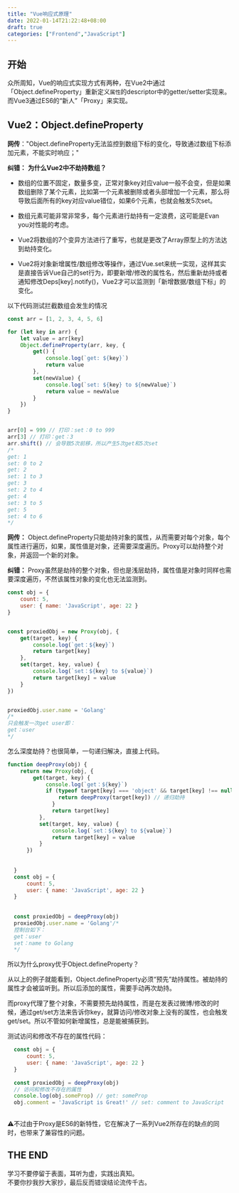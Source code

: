 ```yaml
---
title: "Vue响应式原理"
date: 2022-01-14T21:22:48+08:00
draft: true
categories: ["Frontend","JavaScript"]
---
```


## 开始

众所周知，Vue的响应式实现方式有两种，在Vue2中通过「Object.defineProperty」重新定义`属性`的descriptor中的getter/setter实现来。而Vue3通过ES6的“新人”「Proxy」来实现。

## Vue2：Object.defineProperty

**网传**："Object.defineProperty无法监控到数组下标的变化，导致通过数组下标添加元素，不能实时响应；"

**纠错：**
**为什么Vue2中不劫持数组？**

- 数组的位置不固定，数量多变，正常对象key对应value一般不会变，但是如果数组删除了某个元素，比如第一个元素被删除或者头部增加一个元素，那么将导致后面所有的key对应value错位，如果6个元素，也就会触发5次set。

- 数组元素可能非常非常多，每个元素进行劫持有一定浪费，这可能是Evan you对性能的考虑。

- Vue2将数组的7个变异方法进行了重写，也就是更改了Array原型上的方法达到劫持变化。

- Vue2将对象新增属性/数组修改等操作，通过Vue.set来统一实现，这样其实是直接告诉Vue自己的set行为，即要新增/修改的属性名，然后重新劫持或者通知修改Deps[key].notify()，Vue2才可以监测到「新增数据/数组下标」的变化。


以下代码测试拦截数组会发生的情况
```javascript
const arr = [1, 2, 3, 4, 5, 6]

for (let key in arr) {
    let value = arr[key]
    Object.defineProperty(arr, key, {
        get() {
            console.log(`get: ${key}`)
            return value
        },
        set(newValue) {
            console.log(`set: ${key} to ${newValue}`)
            return value = newValue
        }
    })
}


arr[0] = 999 // 打印：set：0 to 999
arr[3] // 打印：get：3
arr.shift() // 会导致5次前移，所以产生5次get和5次set
/*
get: 1
set: 0 to 2
get: 2
set: 1 to 3
get: 3
set: 2 to 4
get: 4
set: 3 to 5
get: 5
set: 4 to 6
*/
```
**网传：** Object.defineProperty只能劫持对象的属性，从而需要对每个对象，每个属性进行遍历，如果，属性值是对象，还需要深度遍历。Proxy可以劫持整个对象，并返回一个新的对象。

**纠错：** Proxy虽然是劫持的整个对象，但也是浅层劫持，属性值是对象时同样也需要深度遍历，不然该属性对象的变化也无法监测到。

```js
const obj = {
    count: 5,
    user: { name: 'JavaScript', age: 22 }
}


const proxiedObj = new Proxy(obj, {
    get(target, key) {
        console.log(`get：${key}`)
        return target[key]
    },
    set(target, key, value) {
        console.log(`set：${key} to ${value}`)
        return target[key] = value
    }
})


proxiedObj.user.name = 'Golang'
/*
只会触发一次get user即：
get：user
*/
```

怎么深度劫持？也很简单，一句递归解决，直接上代码。
```js
function deepProxy(obj) {
    return new Proxy(obj, {
        get(target, key) {
            console.log(`get：${key}`)
            if (typeof target[key] === 'object' && target[key] !== null) {
                return deepProxy(target[key]) // 递归劫持
              }
              return target[key]
          },
          set(target, key, value) {
              console.log(`set：${key} to ${value}`)
              return target[key] = value
          }
      })
  
  
  }
  const obj = {
      count: 5,
      user: { name: 'JavaScript', age: 22 }
  }
  
  
  const proxiedObj = deepProxy(obj)
  proxiedObj.user.name = 'Golang'/*
  控制台如下：
  get：user
  set：name to Golang
  */
```

所以为什么proxy优于Object.defineProperty？

从以上的例子就能看到，Object.defineProperty必须“预先”劫持属性。被劫持的属性才会被监听到。所以后添加的属性，需要手动再次劫持。

而proxy代理了整个对象，不需要预先劫持属性，而是在发表过微博/修改的时候，通过get/set方法来告诉你key，就算访问/修改对象上没有的属性，也会触发get/set。所以不管如何新增属性，总是能被捕获到。

测试访问和修改不存在的属性代码：
```js
  const obj = {
      count: 5,
      user: { name: 'JavaScript', age: 22 }
  }
    
  const proxiedObj = deepProxy(obj)
  // 访问和修改不存在的属性
  console.log(obj.someProp) // get: someProp
  obj.comment = 'JavaScript is Great!' // set: comment to JavaScript
  
```
⚠️不过由于Proxy是ES6的新特性，它在解决了一系列Vue2所存在的缺点的同时，也带来了兼容性的问题。

## THE END
学习不要停留于表面，耳听为虚，实践出真知。\
不要你抄我抄大家抄，最后反而错误结论流传千古。